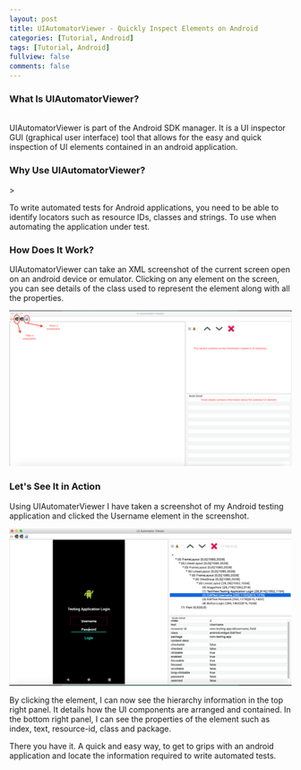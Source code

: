 ```yaml
---
layout: post
title: UIAutomatorViewer - Quickly Inspect Elements on Android
categories: [Tutorial, Android]
tags: [Tutorial, Android]
fullview: false
comments: false
---
```


<h3>What Is UIAutomatorViewer?</h3>
<br>
UIAutomatorViewer is part of the Android SDK manager. It is a UI inspector GUI (graphical user interface) tool that allows for the easy and quick inspection of UI elements contained in an android application.

<h3>Why Use UIAutomatorViewer?</h3>>

To write automated tests for Android applications, you need to be able to identify locators such as resource IDs, classes and strings. To use when automating the application under test.

<h3>How Does It Work?</h3>

UIAutomatorViewer can take an XML screenshot of the current screen open on an android device or emulator. Clicking on any element on the screen, you can see details of the class used to represent the element along with all the properties.


<img src="/assets/media/1603104662784.png">


<h3>Let's See It in Action</h3>

Using UIAutomaterViewer I have taken a screenshot of my Android testing application and clicked the Username element in the screenshot. 


<img src="/assets/media/1603104879731.png">


By clicking the element, I can now see the hierarchy information in the top right panel. It details how the UI components are arranged and contained. In the bottom right panel, I can see the properties of the element such as index, text, resource-id, class and package.

There you have it. A quick and easy way, to get to grips with an android application and locate the information required to write automated tests.